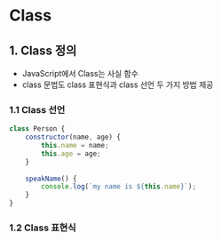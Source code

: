 # Class

## 1. Class 정의

- JavaScript에서 Class는 사실 함수
- class 문법도 class 표현식과 class 선언 두 가지 방법 제공

### 1.1 Class 선언

```javascript
class Person {
    constructor(name, age) {
        this.name = name;
        this.age = age;
    }
    
    speakName() {
        console.log(`my name is ${this.name}`);
    }
}
```

### 1.2 Class 표현식

